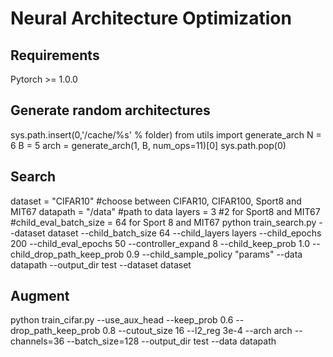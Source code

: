 # Neural Architecture Optimization

## Requirements
Pytorch >= 1.0.0

## Generate random architectures
sys.path.insert(0,'/cache/%s' % folder)
from utils import generate_arch
N = 6
B = 5
arch = generate_arch(1, B, num_ops=11)[0]
sys.path.pop(0)

## Search
dataset = "CIFAR10" #choose between CIFAR10, CIFAR100, Sport8 and MIT67
datapath = "/data" #path to data
layers = 3 #2 for Sport8 and MIT67
#child_eval_batch_size = 64 for Sport 8 and MIT67
python train_search.py --dataset dataset --child_batch_size 64 --child_layers layers --child_epochs 200 --child_eval_epochs 50 --controller_expand 8 --child_keep_prob 1.0 --child_drop_path_keep_prob 0.9  --child_sample_policy "params" --data datapath --output_dir test --dataset dataset

## Augment
python train_cifar.py --use_aux_head --keep_prob 0.6 --drop_path_keep_prob 0.8 --cutout_size 16 --l2_reg 3e-4 --arch arch --channels=36 --batch_size=128 --output_dir test --data datapath

